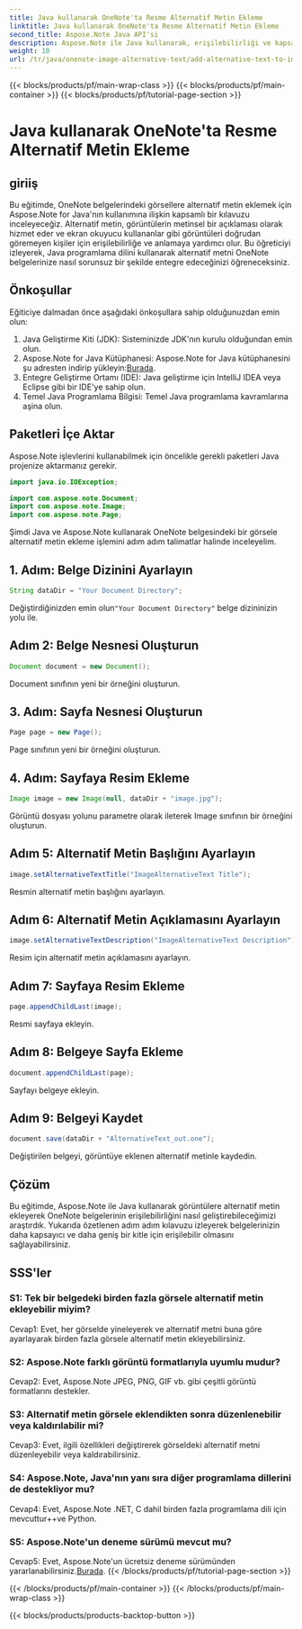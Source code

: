 ```yaml
---
title: Java kullanarak OneNote'ta Resme Alternatif Metin Ekleme
linktitle: Java kullanarak OneNote'ta Resme Alternatif Metin Ekleme
second_title: Aspose.Note Java API'si
description: Aspose.Note ile Java kullanarak, erişilebilirliği ve kapsayıcılığı geliştirerek OneNote belgelerindeki görsellere nasıl alternatif metin ekleyeceğinizi öğrenin.
weight: 10
url: /tr/java/onenote-image-alternative-text/add-alternative-text-to-image/
---
```


{{< blocks/products/pf/main-wrap-class >}}
{{< blocks/products/pf/main-container >}}
{{< blocks/products/pf/tutorial-page-section >}}

# Java kullanarak OneNote'ta Resme Alternatif Metin Ekleme

## giriiş

Bu eğitimde, OneNote belgelerindeki görsellere alternatif metin eklemek için Aspose.Note for Java'nın kullanımına ilişkin kapsamlı bir kılavuzu inceleyeceğiz. Alternatif metin, görüntülerin metinsel bir açıklaması olarak hizmet eder ve ekran okuyucu kullananlar gibi görüntüleri doğrudan göremeyen kişiler için erişilebilirliğe ve anlamaya yardımcı olur. Bu öğreticiyi izleyerek, Java programlama dilini kullanarak alternatif metni OneNote belgelerinize nasıl sorunsuz bir şekilde entegre edeceğinizi öğreneceksiniz.

## Önkoşullar

Eğiticiye dalmadan önce aşağıdaki önkoşullara sahip olduğunuzdan emin olun:

1. Java Geliştirme Kiti (JDK): Sisteminizde JDK'nın kurulu olduğundan emin olun.
2.  Aspose.Note for Java Kütüphanesi: Aspose.Note for Java kütüphanesini şu adresten indirip yükleyin:[Burada](https://releases.aspose.com/note/java/).
3. Entegre Geliştirme Ortamı (IDE): Java geliştirme için IntelliJ IDEA veya Eclipse gibi bir IDE'ye sahip olun.
4. Temel Java Programlama Bilgisi: Temel Java programlama kavramlarına aşina olun.

## Paketleri İçe Aktar

Aspose.Note işlevlerini kullanabilmek için öncelikle gerekli paketleri Java projenize aktarmanız gerekir.

```java
import java.io.IOException;

import com.aspose.note.Document;
import com.aspose.note.Image;
import com.aspose.note.Page;
```

Şimdi Java ve Aspose.Note kullanarak OneNote belgesindeki bir görsele alternatif metin ekleme işlemini adım adım talimatlar halinde inceleyelim.

## 1. Adım: Belge Dizinini Ayarlayın

```java
String dataDir = "Your Document Directory";
```

 Değiştirdiğinizden emin olun`"Your Document Directory"` belge dizininizin yolu ile.

## Adım 2: Belge Nesnesi Oluşturun

```java
Document document = new Document();
```

Document sınıfının yeni bir örneğini oluşturun.

## 3. Adım: Sayfa Nesnesi Oluşturun

```java
Page page = new Page();
```

Page sınıfının yeni bir örneğini oluşturun.

## 4. Adım: Sayfaya Resim Ekleme

```java
Image image = new Image(null, dataDir + "image.jpg");
```

Görüntü dosyası yolunu parametre olarak ileterek Image sınıfının bir örneğini oluşturun.

## Adım 5: Alternatif Metin Başlığını Ayarlayın

```java
image.setAlternativeTextTitle("ImageAlternativeText Title");
```

Resmin alternatif metin başlığını ayarlayın.

## Adım 6: Alternatif Metin Açıklamasını Ayarlayın

```java
image.setAlternativeTextDescription("ImageAlternativeText Description");
```

Resim için alternatif metin açıklamasını ayarlayın.

## Adım 7: Sayfaya Resim Ekleme

```java
page.appendChildLast(image);
```

Resmi sayfaya ekleyin.

## Adım 8: Belgeye Sayfa Ekleme

```java
document.appendChildLast(page);
```

Sayfayı belgeye ekleyin.

## Adım 9: Belgeyi Kaydet

```java
document.save(dataDir + "AlternativeText_out.one");
```

Değiştirilen belgeyi, görüntüye eklenen alternatif metinle kaydedin.

## Çözüm

Bu eğitimde, Aspose.Note ile Java kullanarak görüntülere alternatif metin ekleyerek OneNote belgelerinin erişilebilirliğini nasıl geliştirebileceğimizi araştırdık. Yukarıda özetlenen adım adım kılavuzu izleyerek belgelerinizin daha kapsayıcı ve daha geniş bir kitle için erişilebilir olmasını sağlayabilirsiniz.

## SSS'ler

### S1: Tek bir belgedeki birden fazla görsele alternatif metin ekleyebilir miyim?

Cevap1: Evet, her görselde yineleyerek ve alternatif metni buna göre ayarlayarak birden fazla görsele alternatif metin ekleyebilirsiniz.

### S2: Aspose.Note farklı görüntü formatlarıyla uyumlu mudur?

Cevap2: Evet, Aspose.Note JPEG, PNG, GIF vb. gibi çeşitli görüntü formatlarını destekler.

### S3: Alternatif metin görsele eklendikten sonra düzenlenebilir veya kaldırılabilir mi?

Cevap3: Evet, ilgili özellikleri değiştirerek görseldeki alternatif metni düzenleyebilir veya kaldırabilirsiniz.

### S4: Aspose.Note, Java'nın yanı sıra diğer programlama dillerini de destekliyor mu?

Cevap4: Evet, Aspose.Note .NET, C dahil birden fazla programlama dili için mevcuttur++ve Python.

### S5: Aspose.Note'un deneme sürümü mevcut mu?

 Cevap5: Evet, Aspose.Note'un ücretsiz deneme sürümünden yararlanabilirsiniz.[Burada](https://releases.aspose.com/).
{{< /blocks/products/pf/tutorial-page-section >}}

{{< /blocks/products/pf/main-container >}}
{{< /blocks/products/pf/main-wrap-class >}}

{{< blocks/products/products-backtop-button >}}
